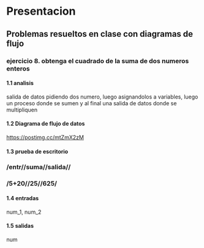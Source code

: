 # Presentacion
## Problemas resueltos en clase con diagramas de flujo
### ejercicio 8.  obtenga el cuadrado de la suma de dos numeros enteros
#### 1.1 analisis 
salida de datos pidiendo dos numero, luego asignandolos a variables, luego un proceso donde se sumen y al final una salida de datos donde se multipliquen
#### 1.2 Diagrama de flujo de datos
https://postimg.cc/mtZmX2zM
#### 1.3 prueba de escritorio
### /entr//suma//salida//
### /5+20//25//625/
#### 1.4 entradas
num_1, num_2
#### 1.5 salidas
num
